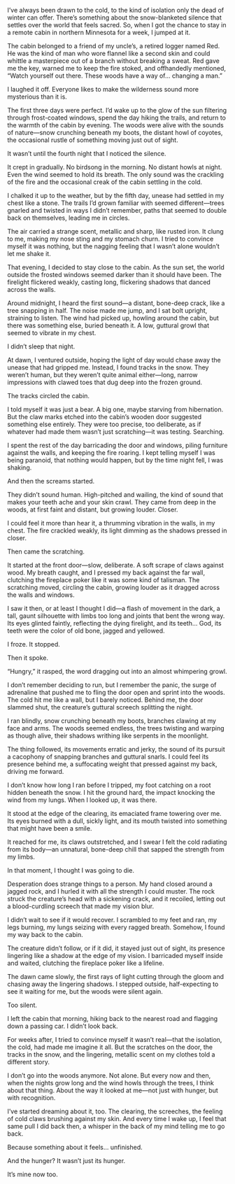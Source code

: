 I’ve always been drawn to the cold, to the kind of isolation only the dead of winter can offer. There’s something about the snow-blanketed silence that settles over the world that feels sacred. So, when I got the chance to stay in a remote cabin in northern Minnesota for a week, I jumped at it.

The cabin belonged to a friend of my uncle’s, a retired logger named Red. He was the kind of man who wore flannel like a second skin and could whittle a masterpiece out of a branch without breaking a sweat. Red gave me the key, warned me to keep the fire stoked, and offhandedly mentioned, “Watch yourself out there. These woods have a way of… changing a man.”

I laughed it off. Everyone likes to make the wilderness sound more mysterious than it is.

The first three days were perfect. I’d wake up to the glow of the sun filtering through frost-coated windows, spend the day hiking the trails, and return to the warmth of the cabin by evening. The woods were alive with the sounds of nature—snow crunching beneath my boots, the distant howl of coyotes, the occasional rustle of something moving just out of sight.

It wasn’t until the fourth night that I noticed the silence.

It crept in gradually. No birdsong in the morning. No distant howls at night. Even the wind seemed to hold its breath. The only sound was the crackling of the fire and the occasional creak of the cabin settling in the cold.

I chalked it up to the weather, but by the fifth day, unease had settled in my chest like a stone. The trails I’d grown familiar with seemed different—trees gnarled and twisted in ways I didn’t remember, paths that seemed to double back on themselves, leading me in circles.

The air carried a strange scent, metallic and sharp, like rusted iron. It clung to me, making my nose sting and my stomach churn. I tried to convince myself it was nothing, but the nagging feeling that I wasn’t alone wouldn’t let me shake it.

That evening, I decided to stay close to the cabin. As the sun set, the world outside the frosted windows seemed darker than it should have been. The firelight flickered weakly, casting long, flickering shadows that danced across the walls.

Around midnight, I heard the first sound—a distant, bone-deep crack, like a tree snapping in half. The noise made me jump, and I sat bolt upright, straining to listen. The wind had picked up, howling around the cabin, but there was something else, buried beneath it. A low, guttural growl that seemed to vibrate in my chest.

I didn’t sleep that night.

At dawn, I ventured outside, hoping the light of day would chase away the unease that had gripped me. Instead, I found tracks in the snow. They weren’t human, but they weren’t quite animal either—long, narrow impressions with clawed toes that dug deep into the frozen ground.

The tracks circled the cabin.

I told myself it was just a bear. A big one, maybe starving from hibernation. But the claw marks etched into the cabin’s wooden door suggested something else entirely. They were too precise, too deliberate, as if whatever had made them wasn’t just scratching—it was testing. Searching.

I spent the rest of the day barricading the door and windows, piling furniture against the walls, and keeping the fire roaring. I kept telling myself I was being paranoid, that nothing would happen, but by the time night fell, I was shaking.

And then the screams started.

They didn’t sound human. High-pitched and wailing, the kind of sound that makes your teeth ache and your skin crawl. They came from deep in the woods, at first faint and distant, but growing louder. Closer.

I could feel it more than hear it, a thrumming vibration in the walls, in my chest. The fire crackled weakly, its light dimming as the shadows pressed in closer.

Then came the scratching.

It started at the front door—slow, deliberate. A soft scrape of claws against wood. My breath caught, and I pressed my back against the far wall, clutching the fireplace poker like it was some kind of talisman. The scratching moved, circling the cabin, growing louder as it dragged across the walls and windows.

I saw it then, or at least I thought I did—a flash of movement in the dark, a tall, gaunt silhouette with limbs too long and joints that bent the wrong way. Its eyes glinted faintly, reflecting the dying firelight, and its teeth… God, its teeth were the color of old bone, jagged and yellowed.

I froze. It stopped.

Then it spoke.

“Hungry,” it rasped, the word dragging out into an almost whimpering growl.

I don’t remember deciding to run, but I remember the panic, the surge of adrenaline that pushed me to fling the door open and sprint into the woods. The cold hit me like a wall, but I barely noticed. Behind me, the door slammed shut, the creature’s guttural screech splitting the night.

I ran blindly, snow crunching beneath my boots, branches clawing at my face and arms. The woods seemed endless, the trees twisting and warping as though alive, their shadows writhing like serpents in the moonlight.

The thing followed, its movements erratic and jerky, the sound of its pursuit a cacophony of snapping branches and guttural snarls. I could feel its presence behind me, a suffocating weight that pressed against my back, driving me forward.

I don’t know how long I ran before I tripped, my foot catching on a root hidden beneath the snow. I hit the ground hard, the impact knocking the wind from my lungs. When I looked up, it was there.

It stood at the edge of the clearing, its emaciated frame towering over me. Its eyes burned with a dull, sickly light, and its mouth twisted into something that might have been a smile.

It reached for me, its claws outstretched, and I swear I felt the cold radiating from its body—an unnatural, bone-deep chill that sapped the strength from my limbs.

In that moment, I thought I was going to die.

Desperation does strange things to a person. My hand closed around a jagged rock, and I hurled it with all the strength I could muster. The rock struck the creature’s head with a sickening crack, and it recoiled, letting out a blood-curdling screech that made my vision blur.

I didn’t wait to see if it would recover. I scrambled to my feet and ran, my legs burning, my lungs seizing with every ragged breath. Somehow, I found my way back to the cabin.

The creature didn’t follow, or if it did, it stayed just out of sight, its presence lingering like a shadow at the edge of my vision. I barricaded myself inside and waited, clutching the fireplace poker like a lifeline.

The dawn came slowly, the first rays of light cutting through the gloom and chasing away the lingering shadows. I stepped outside, half-expecting to see it waiting for me, but the woods were silent again.

Too silent.

I left the cabin that morning, hiking back to the nearest road and flagging down a passing car. I didn’t look back.

For weeks after, I tried to convince myself it wasn’t real—that the isolation, the cold, had made me imagine it all. But the scratches on the door, the tracks in the snow, and the lingering, metallic scent on my clothes told a different story.

I don’t go into the woods anymore. Not alone. But every now and then, when the nights grow long and the wind howls through the trees, I think about that thing. About the way it looked at me—not just with hunger, but with recognition.

I’ve started dreaming about it, too. The clearing, the screeches, the feeling of cold claws brushing against my skin. And every time I wake up, I feel that same pull I did back then, a whisper in the back of my mind telling me to go back.

Because something about it feels… unfinished.

And the hunger? It wasn’t just its hunger.

It’s mine now too.

